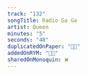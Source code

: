 ```yaml
---
track: "132"
songTitle: Radio Ga Ga
artist: Queen
minutes: "5"
seconds: "48"
duplicatedOnPaper: "👍🏻"
addedOnRYM: "👍🏻"
sharedOnMonoquin: ❌
---
```

